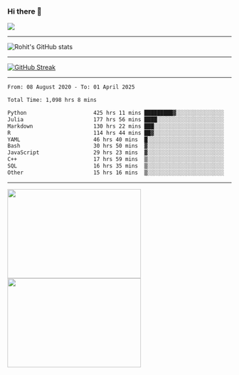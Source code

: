 ### Hi there 👋

 ![](https://komarev.com/ghpvc/?username=RohitRathore1&color=blueviolet)

<hr/>

![Rohit's GitHub stats](https://github-readme-stats.vercel.app/api?username=RohitRathore1&show_icons=true&theme=transparent)

<hr/>

[![GitHub Streak](http://github-readme-streak-stats.herokuapp.com?user=RohitRathore1&theme=dark&mode=weekly)](https://git.io/streak-stats)

<hr/>

<!--START_SECTION:waka-->

```txt
From: 08 August 2020 - To: 01 April 2025

Total Time: 1,098 hrs 8 mins

Python                     425 hrs 11 mins █████████▓░░░░░░░░░░░░░░░   38.72 %
Julia                      177 hrs 56 mins ████░░░░░░░░░░░░░░░░░░░░░   16.20 %
Markdown                   130 hrs 22 mins ███░░░░░░░░░░░░░░░░░░░░░░   11.87 %
R                          114 hrs 44 mins ██▓░░░░░░░░░░░░░░░░░░░░░░   10.45 %
YAML                       46 hrs 40 mins  █░░░░░░░░░░░░░░░░░░░░░░░░   04.25 %
Bash                       30 hrs 50 mins  ▓░░░░░░░░░░░░░░░░░░░░░░░░   02.81 %
JavaScript                 29 hrs 23 mins  ▓░░░░░░░░░░░░░░░░░░░░░░░░   02.68 %
C++                        17 hrs 59 mins  ▒░░░░░░░░░░░░░░░░░░░░░░░░   01.64 %
SQL                        16 hrs 35 mins  ▒░░░░░░░░░░░░░░░░░░░░░░░░   01.51 %
Other                      15 hrs 16 mins  ▒░░░░░░░░░░░░░░░░░░░░░░░░   01.39 %
```

<!--END_SECTION:waka-->

<hr/>

<p>
  <img src="https://wakatime.com/share/@TeAmp0is0N/3935ee43-08a3-493e-8b95-60c1f9204b15.svg" width="300" height="200">
  <img src="https://wakatime.com/share/@TeAmp0is0N/8717aacc-7340-44e0-abb1-987dc9823fcd.svg" width="300" height="200">
</p>




